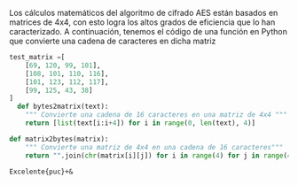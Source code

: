Los cálculos matemáticos del algoritmo de cifrado AES están basados en matrices de 4x4, con esto
logra los altos grados de eficiencia que lo han caracterizado.
A continuación, tenemos el código de una función en Python que convierte una cadena de caracteres en dicha matriz
``` python 
test_matrix =[
    [69, 120, 99, 101],
    [108, 101, 110, 116],
    [101, 123, 112, 117],
    [99, 125, 43, 38]
]
  def bytes2matrix(text):
	""" Convierte una cadena de 16 caracteres en una matriz de 4x4 """
	return [list(text[i:i+4]) for i in range(0, len(text), 4)]

def matrix2bytes(matrix):
	""" Convierte una matriz de 4x4 en una cadena de 16 caracteres"""
	return "".join(chr(matrix[i][j]) for i in range(4) for j in range(4))
```
`Excelente{puc}+&` 
